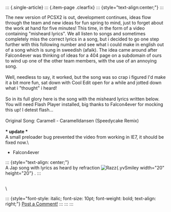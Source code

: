 ::: {.single-article}
::: {.item-page .clearfix}
::: {style="text-align:center;"}
:::

The new version of PCSX2 is out, development continues, ideas flow
through the team and new ideas for fun spring to mind, just to forget
about the work at hand for five minutes! This time, in the form of a
video containing \"misheard lyrics\". We all listen to songs and
sometimes completely miss the correct lyrics in a song, but i decided to
go one step further with this following number and see what i could make
in english out of a song which is sung in sweedish (afaik). The idea
came around after Falcon4ever was thinking of ideas for a 404 page on a
subdomain of ours to wind up one of the other team members, with the use
of an annoying song.\
\
Well, needless to say, it worked, but the song was so crap i figured
I\'d make it a bit more fun, sat down with Cool Edit open for a while
and jotted down what i \"thought\" i heard!\
\
So in its full glory here is the song with the misheard lyrics written
below. You will need Flash Player installed, big thanks to Falcon4ever
for mocking this up! I detest flash\...\
\
Original Song: Caramell - Caramelldansen (Speedycake Remix)\
\
**\* update \***\
A small preloader bug prevented the video from working in IE7, it should
be fixed now.\
- Falcon4ever

::: {style="text-align: center;"}
\
A Jap song with lyrics as heard by refraction
![Razz](https://pcsx2.net/images/stories/frontend/smilies/tongue.gif){.yvSmiley
width="20" height="20"} .
:::

\
\

::: {style="font-style: italic; font-size: 10pt; font-weight: bold; text-align: right;"}
[Post a Comment!](http://forums.pcsx2.net/thread-9756.html)
:::
:::
:::

